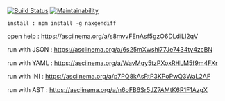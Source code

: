 [![Build Status](https://travis-ci.org/ArtemNehoda/project-lvl2-s353.svg?branch=master)](https://travis-ci.org/ArtemNehoda/project-lvl2-s353)
[![Maintainability](https://api.codeclimate.com/v1/badges/9b0aea40356cac255445/maintainability)](https://codeclimate.com/github/ArtemNehoda/project-lvl2-s353/maintainability)

`install : npm install -g naxgendiff`

open help :              https://asciinema.org/a/s8mvvFEnAsf5gzO6DLdiLI2qV

run with JSON :          https://asciinema.org/a/6s25mXwshi77Je7434ty4zcBN

run with YAML :          https://asciinema.org/a/WavMqy5tzPXoxRHLM5f9m4FXr

run with INI :           https://asciinema.org/a/p7PQ8kAsRtP3KPoPwQ3WaL2AF

run with AST :           https://asciinema.org/a/n6oFB6Sr5JZ7AMtK6R1F1AzgX
